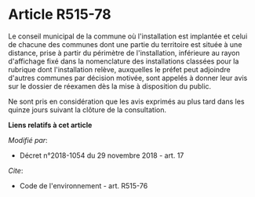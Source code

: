 # Article R515-78

Le conseil municipal de la commune où l'installation est implantée et celui de chacune des communes dont une partie du
territoire est située à une distance, prise à partir du périmètre de l'installation, inférieure au rayon d'affichage fixé
dans la nomenclature des installations classées pour la rubrique dont l'installation relève, auxquelles le préfet peut
adjoindre d'autres communes par décision motivée, sont appelés à donner leur avis sur le dossier de réexamen dès la mise à
disposition du public.

Ne sont pris en considération que les avis exprimés au plus tard dans les quinze jours suivant la clôture de la consultation.

**Liens relatifs à cet article**

_Modifié par_:

  - Décret n°2018-1054 du 29 novembre 2018 - art. 17

_Cite_:

  - Code de l'environnement - art. R515-76
